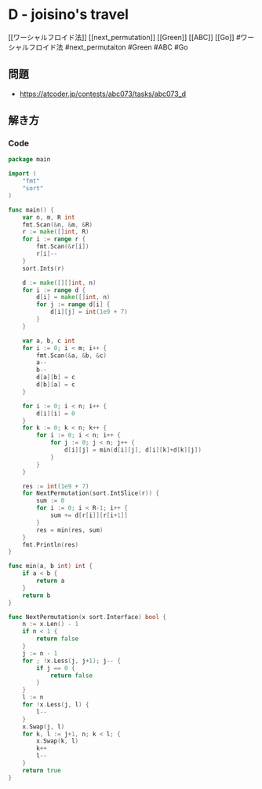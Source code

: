 # D - joisino's travel
[[ワーシャルフロイド法]] [[next_permutation]] [[Green]] [[ABC]] [[Go]]
#ワーシャルフロイド法 #next_permutaiton #Green #ABC #Go 

## 問題
- https://atcoder.jp/contests/abc073/tasks/abc073_d

## 解き方
### Code
```go
package main

import (
	"fmt"
	"sort"
)

func main() {
	var n, m, R int
	fmt.Scan(&n, &m, &R)
	r := make([]int, R)
	for i := range r {
		fmt.Scan(&r[i])
		r[i]--
	}
	sort.Ints(r)

	d := make([][]int, n)
	for i := range d {
		d[i] = make([]int, n)
		for j := range d[i] {
			d[i][j] = int(1e9 + 7)
		}
	}

	var a, b, c int
	for i := 0; i < m; i++ {
		fmt.Scan(&a, &b, &c)
		a--
		b--
		d[a][b] = c
		d[b][a] = c
	}

	for i := 0; i < n; i++ {
		d[i][i] = 0
	}
	for k := 0; k < n; k++ {
		for i := 0; i < n; i++ {
			for j := 0; j < n; j++ {
				d[i][j] = min(d[i][j], d[i][k]+d[k][j])
			}
		}
	}

	res := int(1e9 + 7)
	for NextPermutation(sort.IntSlice(r)) {
		sum := 0
		for i := 0; i < R-1; i++ {
			sum += d[r[i]][r[i+1]]
		}
		res = min(res, sum)
	}
	fmt.Println(res)
}

func min(a, b int) int {
	if a < b {
		return a
	}
	return b
}

func NextPermutation(x sort.Interface) bool {
	n := x.Len() - 1
	if n < 1 {
		return false
	}
	j := n - 1
	for ; !x.Less(j, j+1); j-- {
		if j == 0 {
			return false
		}
	}
	l := n
	for !x.Less(j, l) {
		l--
	}
	x.Swap(j, l)
	for k, l := j+1, n; k < l; {
		x.Swap(k, l)
		k++
		l--
	}
	return true
}
```
